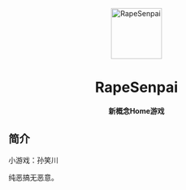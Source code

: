 <p align="center">
  <a href="https://xiaohuang257.github.io/RapeSenpai/index.html"><img src="https://github.com/Xiaohuang257/RapeSenpai/blob/main/static/image/ClickBefore.png?raw=true" width="100" height="100" alt="RapeSenpai"></a>
</p>
<div align="center">

# RapeSenpai
**新概念Home游戏**
</div>

## 简介
小游戏：孙笑川

纯恶搞无恶意。
